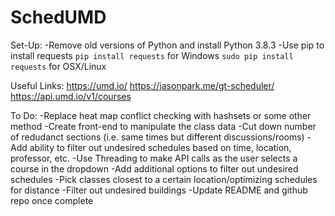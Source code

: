 # SchedUMD
Set-Up:
-Remove old versions of Python and install Python 3.8.3
-Use pip to install requests
    `pip install requests` for Windows
    `sudo pip install requests` for OSX/Linux

Useful Links:
https://umd.io/
https://jasonpark.me/gt-scheduler/
https://api.umd.io/v1/courses

To Do:
-Replace heat map conflict checking with hashsets or some other method
-Create front-end to manipulate the class data
-Cut down number of redudanct sections (i.e. same times but different discussions/rooms)
-Add ability to filter out undesired schedules based on time, location, professor, etc.
-Use Threading to make API calls as the user selects a course in the dropdown
-Add additional options to filter out undesired schedules
-Pick classes closest to a certain location/optimizing schedules for distance
-Filter out undesired buildings
-Update README and github repo once complete